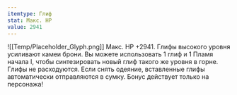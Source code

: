 ```yaml
---
itemtype: Глиф
stat: Макс. HP 
value: 2941
---
```

![[Temp/Placeholder_Glyph.png]]
Макс. HP +2941. Глифы высокого уровня усиливают камеи брони. Вы можете использовать 1 глиф и 1 Пламя начала I, чтобы синтезировать новый глиф такого же уровня в горне. Глифы не расходуются. Если снять одеяние, вставленные глифы автоматически отправляются в сумку. Бонус действует только на персонажа!

